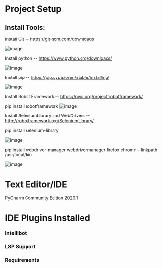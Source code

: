 # Project Setup

## Install Tools:

Install Git  -- https://git-scm.com/downloads

![image](https://user-images.githubusercontent.com/26836928/85907408-fd8b6980-b82e-11ea-89bf-db2b5ba463a4.png)


Install python  -- https://www.python.org/downloads/

![image](https://user-images.githubusercontent.com/26836928/85907428-0f6d0c80-b82f-11ea-92b7-7aece27d629a.png)

Install pip  -- https://pip.pypa.io/en/stable/installing/

![image](https://user-images.githubusercontent.com/26836928/85907472-3b888d80-b82f-11ea-8772-d0a8a47ad6b2.png)

Install Robot Framework  -- https://pypi.org/project/robotframework/

pip install robotframework
![image](https://user-images.githubusercontent.com/26836928/85907446-1eec5580-b82f-11ea-97ca-fee176a8bdf6.png)


Install SeleniumLibrary and WebDrivers  -- http://robotframework.org/SeleniumLibrary/

pip install selenium-library

![image](https://user-images.githubusercontent.com/26836928/85907697-f7e25380-b82f-11ea-8067-2615986aeb2d.png)

pip install webdriver-manager
webdrivermanager firefox chrome --linkpath /usr/local/bin

![image](https://user-images.githubusercontent.com/26836928/85907652-cc5f6900-b82f-11ea-83df-34b1b12e4624.png)


# Text Editor/IDE

PyCharm Community Edition 2020.1


# IDE Plugins Installed

### Intellibot 
### LSP Support
### Requirements
